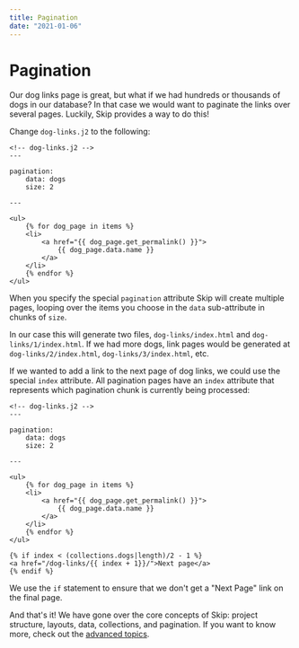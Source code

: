 ```yaml
---
title: Pagination
date: "2021-01-06"
---
```


# Pagination

Our dog links page is great, but what if we had hundreds or thousands of dogs in our database?
In that case we would want to paginate the links over several pages.
Luckily, Skip provides a way to do this!

Change `dog-links.j2` to the following:

``` jinja2
<!-- dog-links.j2 -->
---

pagination:
    data: dogs
    size: 2

---

<ul>
    {% for dog_page in items %}
    <li>
        <a href="{{ dog_page.get_permalink() }}">
            {{ dog_page.data.name }}
        </a>
    </li>
    {% endfor %}
</ul>
```

When you specify the special `pagination` attribute Skip will create multiple pages, looping over the items you choose in the `data` sub-attribute in chunks of `size`.

In our case this will generate two files, `dog-links/index.html` and `dog-links/1/index.html`.
If we had more dogs, link pages would be generated at `dog-links/2/index.html`, `dog-links/3/index.html`, etc.

If we wanted to add a link to the next page of dog links, we could use the special `index` attribute.
All pagination pages have an `index` attribute that represents which pagination chunk is currently being processed:

``` jinja2
<!-- dog-links.j2 -->
---

pagination:
    data: dogs
    size: 2

---

<ul>
    {% for dog_page in items %}
    <li>
        <a href="{{ dog_page.get_permalink() }}">
            {{ dog_page.data.name }}
        </a>
    </li>
    {% endfor %}
</ul>

{% if index < (collections.dogs|length)/2 - 1 %}
<a href="/dog-links/{{ index + 1}}/">Next page</a>
{% endif %}
```

We use the `if` statement to ensure that we don't get a "Next Page" link on the final page.

And that's it!
We have gone over the core concepts of Skip: project structure, layouts, data, collections, and pagination.
If you want to know more, check out the [advanced topics](/advanced/command-line-usage/).

